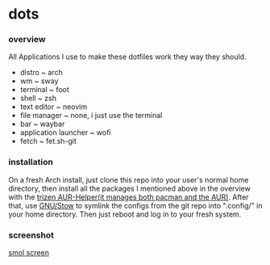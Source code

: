 # dots

### overview

All Applications I use to make these dotfiles work they way they should.

* distro ~ arch
* wm ~ sway
* terminal ~ foot
* shell ~ zsh
* text editor ~ neovim
* file manager ~ none, i just use the terminal
* bar ~ waybar
* application launcher ~ wofi
* fetch ~ fet.sh-git

### installation

On a fresh Arch install, just clone this repo into your user's normal home directory, then install all the packages I mentioned above in the overview with the [trizen AUR-Helper(it manages both pacman and the AUR)](https://github.com/trizen/trizen). After that, use [GNU/Stow](https://www.gnu.org/software/stow/) to symlink the configs from the git repo into ".config/" in your home directory. Then just reboot and log in to your fresh system.

### screenshot
[smol screen](https://raw.githubusercontent.com/petrolblue/dots/master/screen.png)
